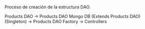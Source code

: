 Proceso de creación de la estructura DAO.

Products DAO -> 
Products DAO Mongo DB (Extends Products DAO) (Singleton) -> 
Products DAO Factory -> 
Controllers